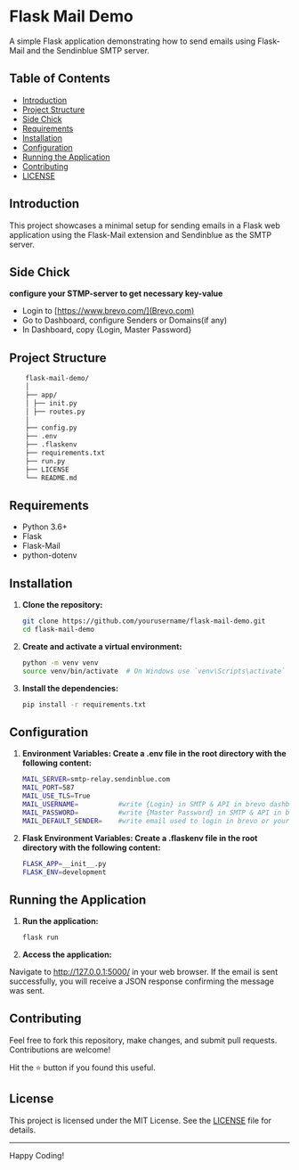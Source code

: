 # Flask Mail Demo

A simple Flask application demonstrating how to send emails using Flask-Mail and the Sendinblue SMTP server.

## Table of Contents

- [Introduction](#introduction)
- [Project Structure](#project-structure)
- [Side Chick](#side-chick)
- [Requirements](#requirements)
- [Installation](#installation)
- [Configuration](#configuration)
- [Running the Application](#running-the-application)
- [Contributing](#contributing)
- [LICENSE](#license)

## Introduction

This project showcases a minimal setup for sending emails in a Flask web application using the Flask-Mail extension and Sendinblue as the SMTP server.

## Side Chick
**configure your STMP-server to get necessary key-value**
- Login to [https://www.brevo.com/](Brevo.com)
- Go to Dashboard, configure Senders or Domains(if any)
- In Dashboard, copy {Login, Master Password} 

## Project Structure
``` sh
    flask-mail-demo/
    │
    ├── app/
    │ ├── init.py
    │ ├── routes.py
    │
    ├── config.py
    ├── .env
    ├── .flaskenv
    ├── requirements.txt
    ├── run.py
    ├── LICENSE
    └── README.md
```

## Requirements

- Python 3.6+
- Flask
- Flask-Mail
- python-dotenv

## Installation

1. **Clone the repository:**

   ```sh
   git clone https://github.com/yourusername/flask-mail-demo.git
   cd flask-mail-demo
    ```

2. **Create and activate a virtual environment:**

    ```sh
    python -m venv venv
    source venv/bin/activate  # On Windows use `venv\Scripts\activate`
    ```
3. **Install the dependencies:**
    ```sh
    pip install -r requirements.txt
    ```

## Configuration

1. **Environment Variables: Create a .env file in the root directory with the following content:**
    ```sh
    MAIL_SERVER=smtp-relay.sendinblue.com
    MAIL_PORT=587
    MAIL_USE_TLS=True
    MAIL_USERNAME=          #write {Login} in SMTP & API in brevo dashboard
    MAIL_PASSWORD=          #write {Master Password} in SMTP & API in brevo dashboard
    MAIL_DEFAULT_SENDER=    #write email used to login in brevo or your own domain
    ```
 
2. **Flask Environment Variables: Create a .flaskenv file in the root directory with the following content:**
    ```sh
    FLASK_APP=__init__.py
    FLASK_ENV=development
    ```

## Running the Application

1. **Run the application:**
    ```sh
    flask run
    ```

2. **Access the application:**
    
Navigate to http://127.0.0.1:5000/ in your web browser. If the email is sent successfully, you will receive a JSON response confirming the message was sent.

## Contributing

Feel free to fork this repository, make changes, and submit pull requests. Contributions are welcome!

Hit the ⭐ button if you found this useful.

## License

This project is licensed under the MIT License. See the [LICENSE](LICENSE) file for details.

---

Happy Coding!
